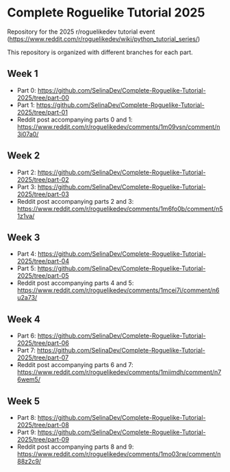 # Complete Roguelike Tutorial 2025
Repository for the 2025 r/roguelikedev tutorial event (https://www.reddit.com/r/roguelikedev/wiki/python_tutorial_series/)

This repository is organized with different branches for each part.

## Week 1

- Part 0: https://github.com/SelinaDev/Complete-Roguelike-Tutorial-2025/tree/part-00
- Part 1: https://github.com/SelinaDev/Complete-Roguelike-Tutorial-2025/tree/part-01
- Reddit post accompanying parts 0 and 1: https://www.reddit.com/r/roguelikedev/comments/1m09vsn/comment/n3i07a0/

## Week 2

- Part 2: https://github.com/SelinaDev/Complete-Roguelike-Tutorial-2025/tree/part-02
- Part 3: https://github.com/SelinaDev/Complete-Roguelike-Tutorial-2025/tree/part-03
- Reddit post accompanying parts 2 and 3: https://www.reddit.com/r/roguelikedev/comments/1m6fo0b/comment/n51z1va/

## Week 3

- Part 4: https://github.com/SelinaDev/Complete-Roguelike-Tutorial-2025/tree/part-04
- Part 5: https://github.com/SelinaDev/Complete-Roguelike-Tutorial-2025/tree/part-05
- Reddit post accompanying parts 4 and 5: https://www.reddit.com/r/roguelikedev/comments/1mcei7i/comment/n6u2a73/

## Week 4

- Part 6: https://github.com/SelinaDev/Complete-Roguelike-Tutorial-2025/tree/part-06
- Part 7: https://github.com/SelinaDev/Complete-Roguelike-Tutorial-2025/tree/part-07
- Reddit post accompanying parts 6 and 7: https://www.reddit.com/r/roguelikedev/comments/1miimdh/comment/n76wem5/

## Week 5

- Part 8: https://github.com/SelinaDev/Complete-Roguelike-Tutorial-2025/tree/part-08
- Part 9: https://github.com/SelinaDev/Complete-Roguelike-Tutorial-2025/tree/part-09
- Reddit post accompanying parts 8 and 9: https://www.reddit.com/r/roguelikedev/comments/1mo03rw/comment/n88z2c9/
